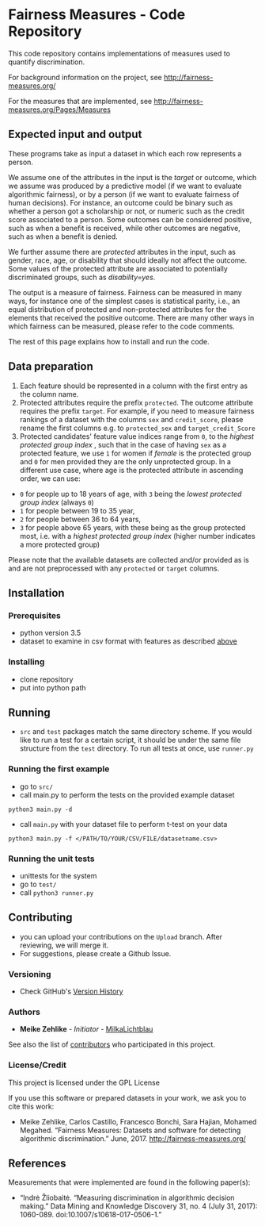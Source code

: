 # Fairness Measures - Code Repository

This code repository contains implementations of measures used to quantify discrimination.

For background information on the project, see http://fairness-measures.org/

For the measures that are implemented, see http://fairness-measures.org/Pages/Measures

## Expected input and output

These programs take as input a dataset in which each row represents a person.

We assume one of the attributes in the input is the *target* or outcome, which we assume was produced by a predictive model (if we want to evaluate algorithmic fairness), or by a person (if we want to evaluate fairness of human decisions). For instance, an outcome could be binary such as whether a person got a scholarship or not, or numeric such as the credit score associated to a person. Some outcomes can be considered positive, such as when a benefit is received, while other outcomes are negative, such as when a benefit is denied.

We further assume there are *protected* attributes in the input, such as gender, race, age, or disability that should ideally not affect the outcome. Some values of the protected attribute are associated to potentially discriminated groups, such as *disability=yes*.

The output is a measure of fairness. Fairness can be measured in many ways, for instance one of the simplest cases is statistical parity, i.e., an equal distribution of protected and non-protected attributes for the elements that received the positive outcome. There are many other ways in which fairness can be measured, please refer to the code comments.

The rest of this page explains how to install and run the code.

## Data preparation

1. Each feature should be represented in a column with the first entry as the column name.
2. Protected attributes require the prefix ``protected``. The outcome attribute requires the prefix ``target``.
For example, if you need to measure fairness rankings of a dataset with the columns ``sex`` and ``credit_score``,
please rename the first columns e.g. to ``protected_sex`` and ``target_credit_Score``
3. Protected candidates' feature value indices range from ``0``, to the <i> highest protected group index </i>, such that in the case of having ``sex`` as a protected feature,
we use ``1`` for women if <i>female</i> is the protected group and ``0`` for men provided they are the only unprotected group. In a different use case,
where age is the protected attribute in ascending order, we can use:
 - ``0`` for people up to 18 years of age, with ``3`` being the <i>lowest protected group index</i> (always ``0``)
 - ``1`` for people between 19 to 35 year,
 - ``2`` for people between 36 to 64 years,
 - ``3`` for people above 65 years, with these being as the group protected most, i.e. with a <i> highest protected group index </i> (higher number indicates a more protected group)
 
 Please note that the available datasets are collected and/or provided as is and are not preprocessed with any ``protected`` or ``target`` columns.

## Installation

### Prerequisites

* python version 3.5
* dataset to examine in csv format with features as described [above](#getting-started)

### Installing

* clone repository
* put into python path

## Running

* ``src`` and ``test`` packages match the same directory scheme. If you would like to run a test for a certain script, it should be under the same file structure from the ``test`` directory. To run all tests at once, use ``runner.py``

### Running the first example

* go to ``src/``
* call main.py to perform the tests on the provided example dataset
```
python3 main.py -d
```
* call ``main.py`` with your dataset file to perform t-test on your data
```
python3 main.py -f </PATH/TO/YOUR/CSV/FILE/datasetname.csv>
```

### Running the unit tests

* unittests for the system
* go to ``test/``
* call ```python3 runner.py```

## Contributing

* you can upload your contributions on the ``Upload`` branch. After reviewing, we will merge it.
* For suggestions, please create a Github Issue.

### Versioning

* Check GitHub's [Version History](https://github.com/megantosh/fairness_measures/commits/Code_read_only/src)
<!--
* Do we have any special versioning tools? I guess it's just git, right?
-->

### Authors

* **Meike Zehlike** - *Initiator* - [MilkaLichtblau](https://github.com/MilkaLichtblau)

See also the list of [contributors](https://github.com/megantosh/fairness_measures/graphs/contributors) who participated in this project.

### License/Credit

This project is licensed under the GPL License <!-- - see the [LICENSE.md](LICENSE.md) file for details -->

If you use this software or prepared datasets in your work, we ask you to cite this work:

* Meike Zehlike, Carlos Castillo, Francesco Bonchi, Sara Hajian, Mohamed Megahed. “Fairness Measures: Datasets and software for detecting algorithmic discrimination.” June, 2017. http://fairness-measures.org/ 

## References

Measurements that were implemented are found in the following paper(s):

* “Indrė Žliobaitė. “Measuring discrimination in algorithmic decision making.” Data Mining and Knowledge Discovery 31, no. 4 (July 31, 2017): 1060-089. doi:10.1007/s10618-017-0506-1.”


